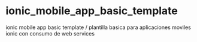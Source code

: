 # ionic_mobile_app_basic_template
ionic mobile app basic template / plantilla basica para aplicaciones moviles ionic con consumo de web services 
